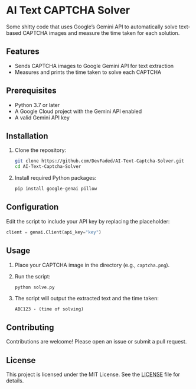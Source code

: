 # AI Text CAPTCHA Solver

Some shitty code that uses Google’s Gemini API to automatically solve text-based CAPTCHA images and measure the time taken for each solution.

## Features

* Sends CAPTCHA images to Google Gemini API for text extraction
* Measures and prints the time taken to solve each CAPTCHA

## Prerequisites

* Python 3.7 or later
* A Google Cloud project with the Gemini API enabled
* A valid Gemini API key

## Installation

1. Clone the repository:

   ```bash
   git clone https://github.com/DevFaded/AI-Text-Captcha-Solver.git
   cd AI-Text-Captcha-Solver
   ```
2. Install required Python packages:

   ```bash
   pip install google-genai pillow
   ```

## Configuration

Edit the script to include your API key by replacing the placeholder:

```python
client = genai.Client(api_key="key")
```

## Usage

1. Place your CAPTCHA image in the directory (e.g., `captcha.png`).
2. Run the script:

   ```bash
   python solve.py
   ```
3. The script will output the extracted text and the time taken:

   ```text
   ABC123 - (time of solving)
   ```

## Contributing

Contributions are welcome! Please open an issue or submit a pull request.

## License

This project is licensed under the MIT License. See the [LICENSE](LICENSE.MD) file for details.
